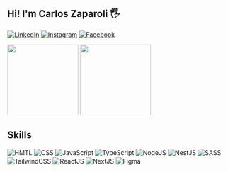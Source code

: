 ## Hi! I'm Carlos Zaparoli 🖐️

[![LinkedIn](https://img.shields.io/badge/LinkedIn-0A66C2?style=for-the-badge&logo=linkedin&logoColor=white)](https://www.linkedin.com/in/carlos-jos%C3%A9-zaparoli-gomes/)
[![Instagram](https://img.shields.io/badge/Instagram-E4405F?style=for-the-badge&logo=instagram&logoColor=white)](https://www.instagram.com/carloszaparoli_/)
[![Facebook](https://img.shields.io/badge/Facebook-0866FF?style=for-the-badge&logo=facebook&logoColor=white)](https://www.facebook.com/carlosjose.zaparoligomes/)

<div align="left">
  <img height="160em" src="https://github-readme-stats.vercel.app/api?username=carloszaparoli&show_icons=true&theme=react&include_all_commits=true&count_private=true"/>
  <img height="160em" src="https://github-readme-stats.vercel.app/api/top-langs/?username=carloszaparoli&layout=compact&langs_count=7&theme=react"/>
</div>

## Skills

<div style="display: inline_block">
  <img align="center" alt="HMTL" src="https://img.shields.io/badge/HTML-E34F26?&style=for-the-badge&logo=css3&logoColor=white" />
  <img align="center" alt="CSS" src="https://img.shields.io/badge/CSS-1572B6?&style=for-the-badge&logo=css3&logoColor=white" />
  <img align="center" alt="JavaScript" src="https://img.shields.io/badge/JavaScript-F7DF1E?style=for-the-badge&logo=javascript&logoColor=black" />
  <img align="center" alt="TypeScript" src="https://img.shields.io/badge/TypeScript-3178C6?style=for-the-badge&logo=typescript&logoColor=white" />
  <img align="center" alt="NodeJS" src="https://img.shields.io/badge/Node.JS-339933?style=for-the-badge&logo=nodedotjs&logoColor=white" />
  <img align="center" alt="NestJS" src="https://img.shields.io/badge/Nest.JS-E0234E?style=for-the-badge&logo=nestjs&logoColor=white" />
  <img align="center" alt="SASS" src="https://img.shields.io/badge/SASS-CC6699.svg?style=for-the-badge&logo=SASS&logoColor=white" />
  <img align="center" alt="TailwindCSS" src="https://img.shields.io/badge/Tailwindcss-06B6D4?style=for-the-badge&logo=tailwindcss&logoColor=white" />
  <img align="center" alt="ReactJS" src="https://img.shields.io/badge/react-61DAFB.svg?style=for-the-badge&logo=react&logoColor=black" />
  <img align="center" alt="NextJS" src="https://img.shields.io/badge/Next.js-black?style=for-the-badge&logo=next.js&logoColor=white" />
  <img align="center" alt="Figma" src="https://img.shields.io/badge/figma-F24E1E.svg?style=for-the-badge&logo=figma&logoColor=white" />
</div>
